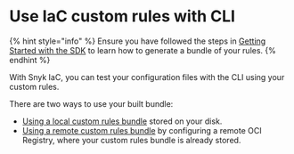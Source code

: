 # Use IaC custom rules with CLI

{% hint style="info" %}
Ensure you have followed the steps in [Getting Started with the SDK](../../../../scan-infrastructure/custom-rules/writing-rules-using-the-sdk/) to learn how to generate a bundle of your rules.
{% endhint %}

With Snyk IaC, you can test your configuration files with the CLI using your custom rules.

There are two ways to use your built bundle:

* [Using a local custom rules bundle](using-a-local-custom-rules-bundle.md) stored on your disk.
* [Using a remote custom rules bundle](using-a-remote-custom-rules-bundle.md) by configuring a remote OCI Registry, where your custom rules bundle is already stored.
